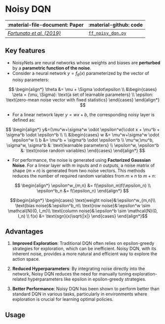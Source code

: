 # Noisy DQN

| :material-file-document: Paper      |:material-github: code |
| ----------- | ----------- |
|*[Fortunato et al. (2019)](http://arxiv.org/abs/1706.10295)*| [`ff_noisy_dqn.py`](https://github.com/EdanToledo/Stoix/blob/main/stoix/systems/q_learning/ff_dqn.py) |

## Key features

* NoisyNets are neural networks whose weights and biases are **perturbed** by a **parametric function of the noise**.
* Consider a neural network $y = f_\theta(x)$ parameterized by the vector of noisy parameters:

$$
    \begin{align*}
    \theta &= \mu + \Sigma \odot\epsilon \\
    &\begin{cases}
    \zeta = (\mu, \Sigma): \text{a set of learnable parameters} \\
    \epsilon: \text{zero-mean noise vector with fixed statistics}
    \end{cases}
    \end{align*}
$$

* For a linear network layer $y=wx+b$, the corresponding noisy layer is defined as:

$$
    \begin{align*}
    y&=(\mu^w+\sigma^w \odot \epsilon^w)\cdot x + \mu^b + \sigma^b \odot \epsilon^b \\
    \\
    &\begin{cases}
    w &= \mu^w+\sigma^w \odot \epsilon^w \\
    b &= \mu^b + \sigma^b \odot \epsilon^b \\
    \mu^w,\mu^b, \sigma^w, \sigma^b &: \text{learnable parameters} \\
    \epsilon^w, \epsilon^b &: \text{noise random variables}
    \end{cases}
    \end{align*}
$$

* For performance, the noise is generated using **Factorized Gaussian Noise**. For a linear layer with $m$ inputs and $n$ outputs, a noise matrix of shape $(m\times n)$ is generated from two noise vectors. This methods reduces the number of required random variables from $m\times n$ to $m+n$:

$$ \begin{align*}
\epsilon^w_{m,n} &= f(\epsilon_m)f(\epsilon_n) \\
\epsilon^b_n &= f(\epsilon_n)
\end{align*}
$$

$$\begin{align*}
\begin{cases}
 \text{weight noise}&:\epsilon^w_{m,n}\\
 \text{bias noise}&:\epsilon^b_n\\
 \text{row noise}&:\epsilon^w \sim \mathcal{N}(0, I_m)\\
 \text{column noise}&:\epsilon^b \sim \mathcal{N}(0, I_n) \\
 f(x) &= \text{sgn}(x)\sqrt{|x|}
\end{cases}
\end{align*}$$

## Advantages
1. **Improved Exploration**: Traditional DQN often relies on epsilon-greedy strategies for exploration, which can be inefficient. Noisy DQN, with its inherent noise, provides a more natural and efficient way to explore the action space.

2. **Reduced Hyperparameters**: By integrating noise directly into the network, Noisy DQN reduces the need for manually tuning exploration-related hyperparameters like epsilon in epsilon-greedy strategies.

3. **Better Performance**: Noisy DQN has been shown to perform better than standard DQN in various tasks, particularly in environments where exploration is crucial for learning optimal policies.

## Usage

